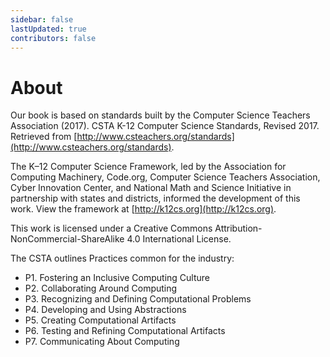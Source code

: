 ```yaml
---
sidebar: false
lastUpdated: true
contributors: false
---
```


# About

Our book is based on standards built by the Computer Science Teachers Association (2017). CSTA K-12 Computer Science Standards, Revised 2017. Retrieved from [http://www.csteachers.org/standards](http://www.csteachers.org/standards).

The K–12 Computer Science Framework, led by the Association for Computing Machinery, Code.org, Computer Science Teachers Association, Cyber Innovation Center, and National Math and Science Initiative in partnership with states and districts, informed the development of this work. View the framework at [http://k12cs.org](http://k12cs.org).

This work is licensed under a Creative Commons Attribution-NonCommercial-ShareAlike 4.0 International License. 

The CSTA outlines Practices common for the industry:

- P1. Fostering an Inclusive Computing Culture
- P2. Collaborating Around Computing
- P3. Recognizing and Defining Computational Problems
- P4. Developing and Using Abstractions
- P5. Creating Computational Artifacts
- P6. Testing and Refining Computational Artifacts 
- P7. Communicating About Computing
